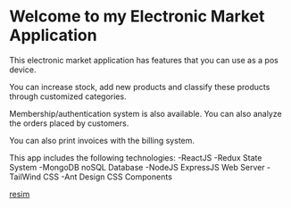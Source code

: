 # Welcome to my Electronic Market Application


This electronic market application has features that you can use as a pos device.

You can increase stock, add new products and classify these products through customized categories.

Membership/authentication system is also available. You can also analyze the orders placed by customers.

You can also print invoices with the billing system.

This app includes the following technologies:
-ReactJS
-Redux State System
-MongoDB noSQL Database
-NodeJS ExpressJS Web Server
-TailWind CSS
-Ant Design CSS Components

[resim](31BEE0EC-E1AB-404F-B7FF-071287E0B4C6.jpeg)
